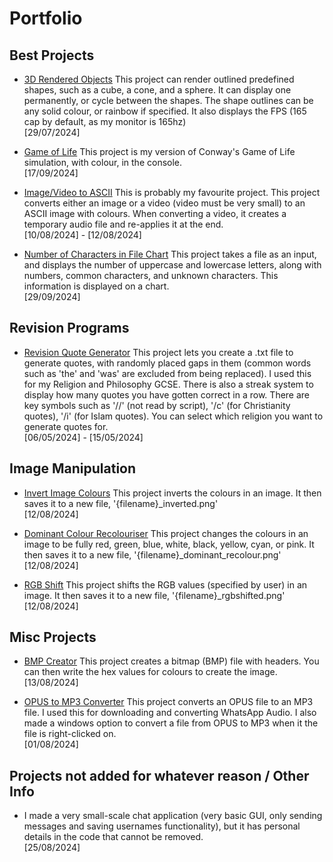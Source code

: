 # Portfolio

## Best Projects
- [3D Rendered Objects](Best%20Projects/3D%20Rendered%20Objects/main.py)
  This project can render outlined predefined shapes, such as a cube, a cone, and a sphere. It can display one permanently, or cycle between the shapes. The shape outlines can be any solid colour, or rainbow if specified. It also displays the FPS (165 cap by default, as my monitor is 165hz)
  <br>[29/07/2024]
  
- [Game of Life](Best%20Projects/Game%20of%20Life/main.py)
  This project is my version of Conway's Game of Life simulation, with colour, in the console.
  <br>[17/09/2024]

- [Image/Video to ASCII](Best%20Projects/Image%20Video%20to%20ASCII/main.py)
  This is probably my favourite project.
  This project converts either an image or a video (video must be very small) to an ASCII image with colours. When converting a video, it creates a temporary audio file and re-applies it at the end.
  <br>[10/08/2024] - [12/08/2024]

- [Number of Characters in File Chart](Best%20Projects/Number%20of%20Characters%20in%20File%20Chart/main.py)
  This project takes a file as an input, and displays the number of uppercase and lowercase letters, along with numbers, common characters, and unknown characters. This information is displayed on a chart.
  <br>[29/09/2024]


## Revision Programs
- [Revision Quote Generator](Revision%20Programs/Revision%20Quote%20Generator/main.py)
  This project lets you create a .txt file to generate quotes, with randomly placed gaps in them (common words such as 'the' and 'was' are excluded from being replaced). I used this for my Religion and Philosophy GCSE. There is also a streak system to display how many quotes you have gotten correct in a row. There are key symbols such as '//' (not read by script), '/c' (for Christianity quotes), '/i' (for Islam quotes). You can select which religion you want to generate quotes for.
  <br>[06/05/2024] - [15/05/2024]


## Image Manipulation
- [Invert Image Colours](Image%20Manipulation/Invert%20Image%20Colours/main.py)
  This project inverts the colours in an image. It then saves it to a new file, '{filename}_inverted.png'
  <br>[12/08/2024]
  
- [Dominant Colour Recolouriser](Image%20Manipulation/Dominant%20Colour%20Recolouriser/main.py)
  This project changes the colours in an image to be fully red, green, blue, white, black, yellow, cyan, or pink. It then saves it to a new file, '{filename}_dominant_recolour.png'
  <br>[12/08/2024]
  
- [RGB Shift](Image%20Manipulation/RGB%20Shift/main.py)
  This project shifts the RGB values (specified by user) in an image. It then saves it to a new file, '{filename}_rgbshifted.png'
  <br>[12/08/2024]


## Misc Projects
- [BMP Creator](Misc%20Projects/BMP%20Creator/main.py)
  This project creates a bitmap (BMP) file with headers. You can then write the hex values for colours to create the image.
  <br>[13/08/2024]

- [OPUS to MP3 Converter](Misc%20Projects/OPUS%20to%20MP3%20Converter/main.py)
  This project converts an OPUS file to an MP3 file. I used this for downloading and converting WhatsApp Audio. I also made a windows option to convert a file from OPUS to MP3 when it the file is right-clicked on.
  <br>[01/08/2024]


## Projects not added for whatever reason / Other Info
- I made a very small-scale chat application (very basic GUI, only sending messages and saving usernames functionality), but it has personal details in the code that cannot be removed.
  <br>[25/08/2024]
